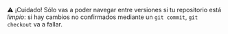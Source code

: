 :warning: ¡Cuidado! Sólo vas a poder navegar entre versiones si tu repositorio está _limpio_: si hay cambios no confirmados mediante un `git commit`, `git checkout` va a fallar.   